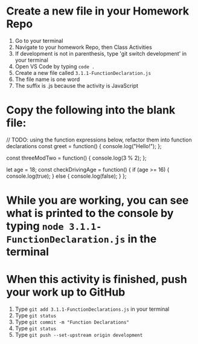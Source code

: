 # Create a new file in your Homework Repo
1. Go to your terminal
2. Navigate to your homework Repo, then Class Activities
3. If development is not in parenthesis, type 'git switch development' in your terminal
4. Open VS Code by typing `code .`
5. Create a new file called `3.1.1-FunctionDeclaration.js`
  1. The file name is one word
  2. The suffix is .js because the activity is JavaScript

# Copy the following into the blank file:

// TODO: using the function expressions below, refactor them into function declarations
const greet = function() {
  console.log("Hello!");
};

const threeModTwo = function() {
  console.log(3 % 2);
};

let age = 18;
const checkDrivingAge = function() {
  if (age >= 16) {
    console.log(true);
  } else {
    console.log(false);
  }
};

# While you are working, you can see what is printed to the console by typing `node 3.1.1-FunctionDeclaration.js` in the terminal

# When this activity is finished, push your work up to GitHub
1. Type `git add 3.1.1-FunctionDeclarations.js` in your terminal
2. Type `git status`
3. Type `git commit -m "Function Declarations"`
4. Type `git status`
5. Type `git push --set-upstream origin development`
